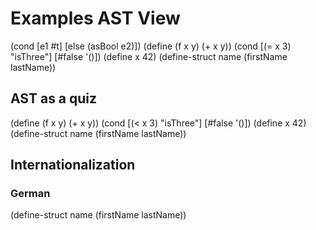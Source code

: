 # Examples AST View

<bsltree>
    (cond [e1 #t]
    [else (asBool e2)])
  </bsltree>
  <bsltree>
    (define (f x y) (+ x y))
  </bsltree>
  <bsltree>
    (cond [(= x 3) "isThree"] [#false '()])
  </bsltree>
  <bsltree>
    (define x 42)
  </bsltree>
  <bsltree>
    (define-struct name (firstName lastName))
  </bsltree>

  <h2>AST as a quiz</h2>
  <bsltree quiz="true">
    (define (f x y) (+ x y))
  </bsltree>
  <bsltree quiz="true">
    (cond [(< x 3) "isThree"] [#false '()])
  </bsltree>
  <bsltree quiz="true">
    (define x 42)
  </bsltree>
  <bsltree quiz="true">
    (define-struct name (firstName lastName))
  </bsltree>

  <h2>Internationalization</h2>
  <h3>German</h3>
  <bsltree quiz="true" lang="de">
    (define-struct name (firstName lastName))
  </bsltree>
